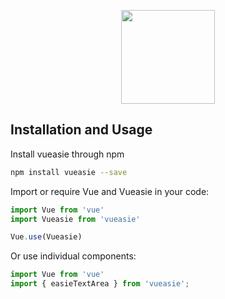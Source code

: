 <p align="center">
  <a href="https://easiedata.com/" target="_blank">
    <img width="150" src="https://easiedata.com/global/home/img/easiedata-p-500.png">
  </a>
</p>

## Installation and Usage

Install vueasie through npm

``` bash
npm install vueasie --save
```

Import or require Vue and Vueasie in your code:

``` javascript
import Vue from 'vue'
import Vueasie from 'vueasie'

Vue.use(Vueasie)
```

Or use individual components:

``` javascript
import Vue from 'vue'
import { easieTextArea } from 'vueasie';
```

